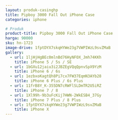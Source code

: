 ```yaml
---
layout: produk-casinghp
title: Pipboy 3000 Fall Out iPhone Case
categories: iphone

# Produk
product-title: Pipboy 3000 Fall Out iPhone Case
harga: 90000
sku: hn-1723
image-drive: 1fptDYX7skqHYWe23g7VWPIWzL9svZMaB
gallery:
  - url: 1ljHjHgBEc0mlnBd76HyNFOX_Jmh74KKh
    title: iPhone 5 / 5s / SE
  - url: 1bGXu12jaiu3i2JBZEgVQqQpnvSpX9YzM
    title: iPhone 6 / 6s
  - url: 1ezbxoKagtQh8Pi7cx7FW37EqmN3AYb28
    title: iPhone 6 Plus / 6s Plus
  - url: 11frB8Y_K-355DN7cRWFlSLDmTR2U5iRZ
    title: iPhone 7 / 8
  - url: 1Xl99h-9b3uFcKij7HWN-2WkESB4_37Gy
    title: iPhone 7 Plus / 8 Plus
  - url: 1fptDYX7skqHYWe23g7VWPIWzL9svZMaB
    title: iPhone X
---
```

